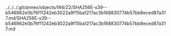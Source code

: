 ../../../.git/annex/objects/W4/Z2/SHA256E-s39--b546962e0b76f11242eb3022a9f15ba1217ac3b168830774b57bb8eced87a317.md/SHA256E-s39--b546962e0b76f11242eb3022a9f15ba1217ac3b168830774b57bb8eced87a317.md